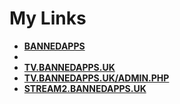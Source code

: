 # My Links

- [**BANNEDAPPS**](https://bannedapps.uk/Home/index.html)
-
- [**TV.BANNEDAPPS.UK**](https://tv.bannedapps.uk)
- [**TV.BANNEDAPPS.UK/ADMIN.PHP**](https://tv.bannedapps.uk/admin.php)
- [**STREAM2.BANNEDAPPS.UK**](https://stream2.bannedapps.uk)
